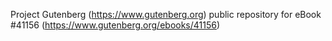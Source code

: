 Project Gutenberg (https://www.gutenberg.org) public repository for eBook #41156 (https://www.gutenberg.org/ebooks/41156)
